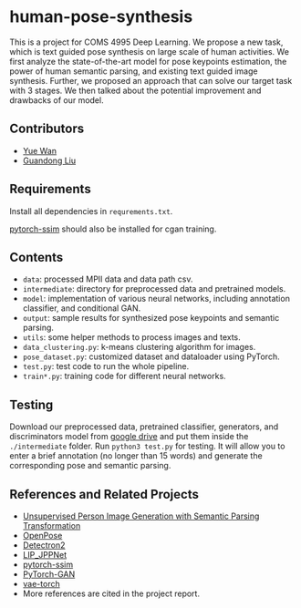 # human-pose-synthesis
This is a project for COMS 4995 Deep Learning. We propose a new task, which is text guided pose synthesis on large scale of human activities. We first analyze the state-of-the-art model for pose keypoints estimation, the power of human semantic parsing, and existing text guided image synthesis. Further, we proposed an approach that can solve our target task with 3 stages. We then talked about the potential improvement and drawbacks of our model.

## Contributors
* [Yue Wan](https://github.com/yuewan2)
* [Guandong Liu](https://github.com/NarakuF)

## Requirements
Install all dependencies in `requrements.txt`.

[pytorch-ssim](<https://github.com/Po-Hsun-Su/pytorch-ssim>) should also be installed for cgan training.

## Contents
* `data`: processed MPII data and data path csv.
* `intermediate`: directory for preprocessed data and pretrained models.
* `model`: implementation of various neural networks, including annotation classifier, and conditional GAN.
* `output`: sample results for synthesized pose keypoints and semantic parsing.
* `utils`: some helper methods to process images and texts.
* `data_clustering.py`: k-means clustering algorithm for images.
* `pose_dataset.py`: customized dataset and dataloader using PyTorch.
* `test.py`: test code to run the whole pipeline.
* `train*.py`: training code for different neural networks.

## Testing
Download our preprocessed data, pretrained classifier, generators, and discriminators model from [google drive](<https://drive.google.com/drive/folders/1hT0OZFhEyrAF2SRYJjBsSojfxb9sQXX8?usp=sharing>) and put them inside the `./intermediate` folder. Run `python3 test.py` for testing. It will allow you to enter a brief annotation (no longer than 15 words) and generate the corresponding pose and semantic parsing.

## References and Related Projects
* [Unsupervised Person Image Generation with Semantic Parsing Transformation](<https://github.com/SijieSong/person_generation_spt>)
* [OpenPose](<https://github.com/CMU-Perceptual-Computing-Lab/openpose>)
* [Detectron2](<https://github.com/facebookresearch/detectron2>)
* [LIP_JPPNet](<https://github.com/Engineering-Course/LIP_JPPNet>)
* [pytorch-ssim](<https://github.com/Po-Hsun-Su/pytorch-ssim>)
* [PyTorch-GAN](<https://github.com/eriklindernoren/PyTorch-GAN>)
* [vae-torch](<https://github.com/ldeecke/vae-torch>)
* More references are cited in the project report.
